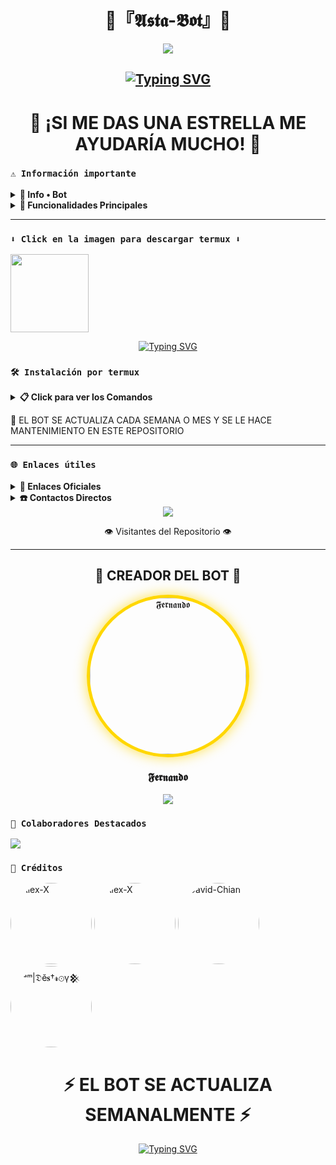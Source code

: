 <h1 align="center">👑『𝕬𝖘𝖙𝖆-𝕭𝖔𝖙』👑</h1>

<p align="center">
 <img src= "https://blogger.googleusercontent.com/img/b/R29vZ2xl/AVvXsEgwEyPc2ZcSJLv1nKjMoNcqTD_PZl1Zk9ujraVrJSEw_efKhnurC6XGA6VOj73W-ygzfgfou1-g_3EzCX41BCiLXPvTjcIUy4BL78F9l9MuQlWAIg4E3DjO-Kx-qO-yIIhkOyeYaqDeyx8MW4EusFhzDUqID_Pk2RRUWhDfHErCquK71DBo9v4BhRjtXBNt/s736/b63bb3b9-7464-494f-937f-9aa4394cb124.jpg">
</p>

<div align="center">
  <h2>
    <a href="#">
      <img src="https://readme-typing-svg.herokuapp.com?font=Russo+One&weight=700&size=30&duration=4000&pause=1000&color=00FF00&width=435&center=true&vCenter=true&random=false&width=435&lines=✨+ESTE+ES+EL+MEJOR+BOT+DE+WHATSAPP+✨;🔥+ASTA-BOT+PREMIUM+🔥;💫+VELOCIDAD+Y+ESTABILIDAD+💫" alt="Typing SVG" />
    </a>
  </h2>
</div>

<h1 align="center">🌟 ¡SI ME DAS UNA ESTRELLA ME AYUDARÍA MUCHO! 🌟</h1>


### **`⚠️ Información importante`**

<details>
 <summary><b>🔱 Info • Bot</b></summary>

* Este proyecto **no está afiliado de ninguna manera** con `WhatsApp`, `Inc. WhatsApp` es una marca registrada de `WhatsApp LLC`, y este bot es un **desarrollo independiente** que **no tiene ninguna relación oficial con la compañía**.
</details>

<details>
 <summary><b>🚀 Funcionalidades Principales</b></summary>

> Bot en desarrollo. Si presenta alguna falla, reportar al creador para darle una solución óptima.

- [x] 🎙️ Interacción con voz y texto
- [x] ⚙️ Configuración de grupo avanzada
- [x] 🛡️ Protección: antidelete, antilink, antispam, etc.
- [x] 🎉 Bienvenida personalizada con imágenes
- [x] 🎯 Juegos interactivos: tictactoe, mate, etc.
- [x] 🤖 Chatbot inteligente (simsimi)
- [x] 💬 Sistema de autoresponder personalizable
- [x] 🔥 Crear stickers HD de image/video/gif/url
- [x] 👾 SubBot multidispositivo (Jadibot)
- [x] 🔎 Buscador Google optimizado
- [x] ⚔️ Juego RPG con niveles y misiones
- [x] 🎨 Editor de imágenes para personalización
- [x] 📲 Descarga de música y video de YouTube en alta calidad
- [ ] 💎 Más funciones premium en desarrollo...

</details>

---

### **`⬇️ Click en la imagen para descargar termux ⬇️`**
<a
href="https://www.mediafire.com/file/llugt4zgj7g3n3u/com.termux_1020.apk/file"><img src="https://qu.ax/finc.jpg" height="125px"></a> 

<div align="center">
  <a href="https://git.io/typing-svg"><img src="https://readme-typing-svg.herokuapp.com?font=Fira+Code&weight=800&size=25&pause=1000&color=F70000&width=435&center=true&random=false&width=435&lines=%E2%9A%A1%EF%B8%8F+INSTALACI%C3%93N+R%C3%81PIDA+%E2%9A%A1%EF%B8%8F;%F0%9F%94%A5+SIGUE+LOS+PASOS+%F0%9F%94%A5" alt="Typing SVG" /></a>
</div>

### **`🛠️ Instalación por termux`**

<details>
 <summary><b>📋 Click para ver los Comandos </b></summary>

### **🔰 Instalación manual por termux**
> Nota: Copie y pegue los comandos en termux uno por uno.
```bash
termux-setup-storage
```

```bash
apt update && apt upgrade && pkg install -y git nodejs ffmpeg imagemagick yarn
```

```bash
git clone https://github.com/Fer280809/Asta_bot && cd Asta_bot
```

```bash
yarn install
```

```bash
npm install
```

```bash
npm update
```

```bash
npm start
```

> Si aparece (Y/I/N/O/D/Z) [default=N] ? use la letra "y" + "ENTER" para continuar con la instalación

### **🔄 Activar en caso de detenerse en termux**

> Si después de instalar el bot en Termux se detiene (pantalla en blanco, pérdida de conexión a Internet, reinicio del dispositivo), sigue estos pasos:

❒ Abre Termux y navega al directorio del bot:
   
   ```bash
    cd Asta_bot
   ```

❒ Inicia el bot nuevamente:
  
   ```bash
    npm start
   ```

### **👑 Volverte owner del Bot**

> Si después de instalar el bot en Termux y iniciar la sesión del bot deseas poner tu número en la lista de owner, usa este comando:

   ```bash
    cd Asta_bot && nano settings.js
   ```

</details>

📢 EL BOT SE ACTUALIZA CADA SEMANA O MES Y SE LE HACE MANTENIMIENTO EN ESTE REPOSITORIO

---
### **`🌐 Enlaces útiles`**

<details>
 <summary><b>🚀 Enlaces Oficiales </b></summary>

 * ⭐ Canal Oficial  [`¡ÚNETE AHORA!`](https://whatsapp.com/channel/0029VbAoYE99hXF1wm3zmQ21)
* 💫 Grupo Oficial [`¡ÚNETE AHORA!`](https://chat.whatsapp.com/JONU3lLJhCf0JgCuL13gwk)
* 🌟 Comunidad Oficial [`¡ÚNETE AHORA!`](https://chat.whatsapp.com/JONU3lLJhCf0JgCuL13gwk)
</details>

<details>
<summary><b>☎️ Contactos Directos</b></summary>

* 📲 WhatsApp: [`CONTÁCTANOS`](https:/Wa.me/524181450063)
* 🔥 Solicita bot oficial: [`CONTÁCTANOS`](https://wa.me/527461177130)

</details>

<div align="center">
  <img src="https://profile-counter.glitch.me/Fer280809/count.svg" />
  <p>👁️ Visitantes del Repositorio 👁️</p>
</div>

---

<div align="center">
  <h2>👑 CREADOR DEL BOT 👑</h2>
  <a href="https://github.com/Fer280809">
    <img src="https://github.com/Fer280809.png" width="250" height="250" alt="𝕱𝖊𝖗𝖓𝖆𝖓𝖉𝖔" style="border-radius: 50%; border: 5px solid gold; box-shadow: 0 0 20px rgba(255, 215, 0, 0.7);">
  </a>
  <h3>𝕱𝖊𝖗𝖓𝖆𝖓𝖉𝖔</h3>
  <a href="https://github.com/Fer280809">
    <img src="https://img.shields.io/badge/GitHub-%23121011.svg?style=for-the-badge&logo=github&logoColor=white">
  </a>
</div>

### **`🌟 Colaboradores Destacados`**
<a href="https://github.com/Fer280809/Asta_bot/graphs/contributors">
<img src="https://contrib.rocks/image?repo=Fer280809/Asta_bot" /> 
</a>

### **`🙏 Créditos`**
<a href="https://github.com/edward-1738" style="display:inline-block; text-decoration: none;">
    <img src="https://github.com/edward-1738.png" width="130" height="130" alt="Alex-X" style="border-radius: 50%;"/>
</a>
<a href="https://github.com/DevAlexJs" style="display:inline-block; text-decoration: none;">
    <img src="https://github.com/DevAlexJs.png" width="130" height="130" alt="Alex-X" style="border-radius: 50%;"/>
</a>
<a href="https://github.com/David-Chian" style="display:inline-block; margin-right: 10px; text-decoration: none;">
    <img src="https://github.com/David-Chian.png" width="130" height="130" alt="David-Chian" style="border-radius: 50%;"/>
</a>
</a>
<a href="https://github.com/The-King-Destroy" style="display:inline-block; margin-right: 10px; text-decoration: none;">
    <img src="https://github.com/The-King-Destroy.png" width="130" height="130" alt="ⁱᵃᵐ|𝔇ĕ𝐬†𝓻⊙γ𒆜" style="border-radius: 50%;"/>
</a>


<h1 align="center">⚡ EL BOT SE ACTUALIZA SEMANALMENTE ⚡</h1>

<div align="center">
  <a href="https://git.io/typing-svg"><img src="https://readme-typing-svg.herokuapp.com?font=Russo+One&weight=800&size=28&pause=1000&color=F7DE00&width=650&center=true&vCenter=true&random=false&width=650&lines=%F0%9F%94%A5+MANT%C3%89N+TU+BOT+SIEMPRE+ACTUALIZADO+%F0%9F%94%A5;%E2%AD%90+NUEVAS+FUNCIONES+CADA+SEMANA+%E2%AD%90;%F0%9F%9A%80+SÍGUENOS+EN+EL+CANAL+PARA+NOVEDADES+%F0%9F%9A%80" alt="Typing SVG" /></a>
</div>
